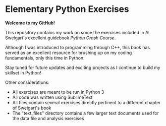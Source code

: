 # Elementary Python Exercises

**Welcome to my GitHub!**

This repository contains my work on some the exercises included in Al Sweigart's
excellent guidebook *Python Crash Course*.

Although I was introduced to programming through C++, this book has served as an excellent resource
for brushing up on my coding fundamentals, only this time in Python.

Stay tuned for future updates and exciting projects as I continue to build my skillset in Python!

Other considerations:
* All exercises are meant to be run in Python 3
* All code was written using SublimeText
* All files contain several exercises directly pertinent to a different chapter of Sweigart's book
* The "text_files" directory contains a few larger text documents used for the data file and analysis exercises

